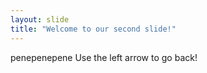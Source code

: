 ```yaml
---
layout: slide
title: "Welcome to our second slide!"
---
```

penepenepene
Use the left arrow to go back!